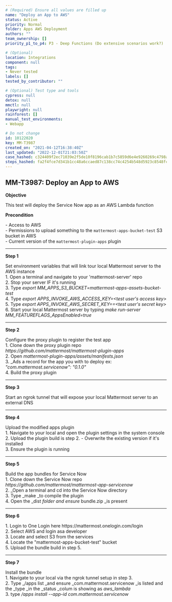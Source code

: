 ```yaml
---
# (Required) Ensure all values are filled up
name: "Deploy an App to AWS"
status: Active
priority: Normal
folder: Apps AWS Deployment
authors: ""
team_ownership: []
priority_p1_to_p4: P3 - Deep Functions (Do extensive scenarios work?)

# (Optional)
location: Integrations
component: null
tags:
- Never tested
labels: []
tested_by_contributor: ""

# (Optional) Test type and tools
cypress: null
detox: null
mmctl: null
playwright: null
rainforest: []
manual_test_environments:
- Webapp

# Do not change
id: 10122020
key: MM-T3987
created_on: "2021-04-12T16:38:40Z"
last_updated: "2022-12-01T21:03:50Z"
case_hashed: c324409f2ec71039e2f5de10f8196cab1b7c5859d6e4e9260269c4798ae82e44d0144115e5294bc7fc2a143ba51ad6b9
steps_hashed: fa2f4fce7d341b1cc48a6ccaed87c138cc74c4254b548d5923c8548fc07f5ed1b7ea99ca006854ecf88fd2ef02cb69ba
---
```


<!-- (Auto-generated) Based on frontmatter's "key" and "name" -->

## MM-T3987: Deploy an App to AWS

**Objective**

This test will deploy the Service Now app as an AWS Lambda function

**Precondition**

\- Access to AWS\
\- Permissions to upload something to the `mattermost-apps-bucket-test` S3 bucket in AWS\
\- Current version of the `mattermost-plugin-apps` plugin

---

**Step 1**

Set environment variables that will link tour local Mattermost server to the AWS instance\
1\. Open a terminal and navigate to your 'mattermost-server' repo\
2\. Stop your server IF it's running\
3\. Type _export MM\_APPS\_S3\_BUCKET=mattermost-apps-assets-bucket-test_\
4\. Type _export APPS\_INVOKE\_AWS\_ACCESS\_KEY=\<test user's access key>_\
5\. Type _export APPS\_INVOKE\_AWS\_SECRET\_KEY==\<test user's secret key>_\
6\. Start your local Mattermost server by typing _make run-server MM\_FEATUREFLAGS\_AppsEnabled=true_

---

**Step 2**

Configure the proxy plugin to register the test app\
1\. Clone down the proxy plugin repo _https\://github.com/mattermost/mattermost-plugin-apps_\
2\. Open _mattermost-plugin-apps/assets/manifests.json_\
3\. \_Ads a record for the app you with to deploy ex: _"com.mattermost.servicenow": "0.1.0"_\
4\. Build the proxy plugin

---

**Step 3**

Start an ngrok tunnel that will expose your local Mattermost server to an external DNS

---

**Step 4**

Upload the modified apps plugin\
1\. Navigate to your local and open the plugin settings in the system console\
2\. Upload the plugin build is step 2. - Overwrite the existing version if it's installed\
3\. Ensure the plugin is running

---

**Step 5**

Build the app bundles for Service Now\
1\. Clone down the Service Now repo _https\://github.com/mattermost/mattermost-app-servicenow_\
2\. \_Open a terminal and cd into the Service Now directory\
3\. Type \_make \_to compile the plugin\
4\. Open the \_dist _folder and ensure_ bundle.zip \_is present

---

**Step 6**

1\. Login to One Login here https\://mattermost.onelogin.com/login\
2\. Select AWS and login asa developer\
3\. Locate and select S3 from the services\
4\. Locate the "mattermost-apps-bucket-test" bucket\
5\. Upload the bundle build in step 5.

---

**Step 7**

Install the bundle\
1\. Navigate to your local via the ngrok tunnel setup in step 3.\
2\. Type \_/apps list \_and ensure \_com.mattermost.servicenow \_is listed and the \_type \_in the \_status \_colum is showing as _aws\_lambda_\
3\. type _/apps install --app-id com.mattermost.servicenow_
